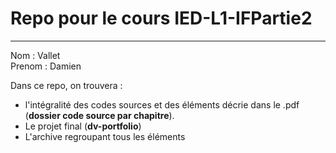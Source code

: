 # Repo pour le cours IED-L1-IFPartie2

---

Nom : Vallet <br>
Prenom : Damien

Dans ce repo, on trouvera :
- l'intégralité des codes sources et des éléments décrie dans le .pdf (**dossier code source par chapitre**).
- Le projet final (**dv-portfolio**)
- L'archive regroupant tous les éléments
